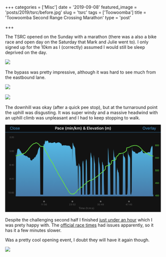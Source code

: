 +++
categories = ['Misc']
date = '2019-09-08'
featured_image = 'posts/2019/tsrc/before.jpg'
slug = 'tsrc'
tags = ['Toowoomba']
title = 'Toowoomba Second Range Crossing Marathon'
type = 'post'

+++

The TSRC opened on the Sunday with a marathon (there was a also a bike race and open day on the Saturday that Mark and Julie went to). I only signed up for the 10km as I (correctly) assumed I would still be sleep deprived on the day.

![](before.jpg)

The bypass was pretty impressive, although it was hard to see much from the eastbound lane.

![](bridge.jpg)

![](viaduct.jpg)

The downhill was okay (after a quick pee stop), but at the turnaround point the uphill was disgusting. It was super windy and a massive headwind with an uphill climb was unpleasant and I had to keep stopping to walk.

![](pace.png)

Despite the challenging second half I finished [just under an hour](https://www.strava.com/activities/2688817635) which I was prety happy with. The [official race times](http://www.racetecresults.com/myresults.aspx?uid=16228-100-3-11559) had issues apparently, so it has it a few minutes slower.

Was a pretty cool opening event, I doubt they will have it again though.

![](finish.jpg)
